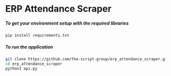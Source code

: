 # ERP Attendance Scraper

##### To get your environment setup with the required libraries

```sh
pip install requirements.txt
```

##### To run the application

```sh
git clone https://github.com/the-script-group/erp_attendance_scraper.git
cd erp_attendance_scraper
python3 api.py
```
